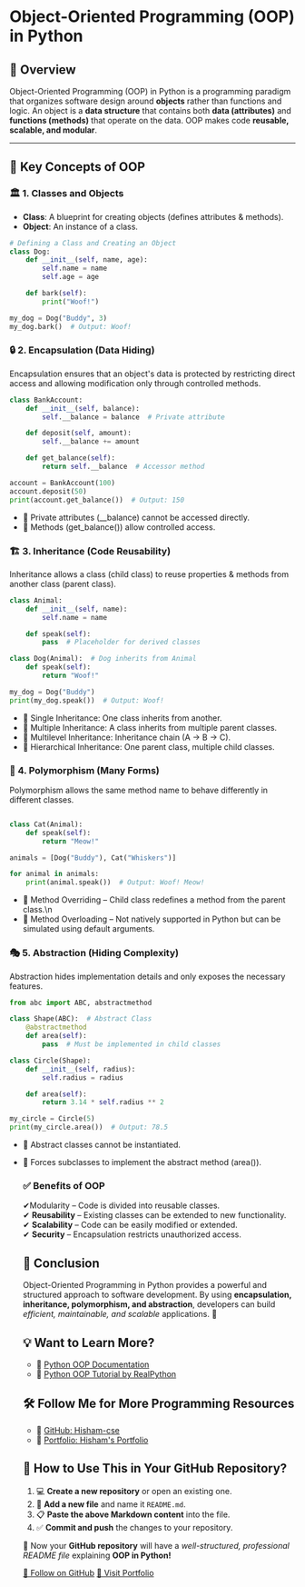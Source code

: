 # Object-Oriented Programming (OOP) in Python

## 📌 Overview
Object-Oriented Programming (OOP) in Python is a programming paradigm that organizes software design around **objects** rather than functions and logic. An object is a **data structure** that contains both **data (attributes)** and **functions (methods)** that operate on the data. OOP makes code **reusable, scalable, and modular**.

---

## 🔑 Key Concepts of OOP

### 🏛 1. Classes and Objects
- **Class**: A blueprint for creating objects (defines attributes & methods).
- **Object**: An instance of a class.

```python
# Defining a Class and Creating an Object
class Dog:
    def __init__(self, name, age):
        self.name = name
        self.age = age

    def bark(self):
        print("Woof!")

my_dog = Dog("Buddy", 3)
my_dog.bark()  # Output: Woof!
```

### 🔒 2. Encapsulation (Data Hiding)
Encapsulation ensures that an object's data is protected by restricting direct access and allowing modification only through controlled methods.

```python
class BankAccount:
    def __init__(self, balance):
        self.__balance = balance  # Private attribute

    def deposit(self, amount):
        self.__balance += amount

    def get_balance(self):
        return self.__balance  # Accessor method

account = BankAccount(100)
account.deposit(50)
print(account.get_balance())  # Output: 150
```
- 🔹 Private attributes (__balance) cannot be accessed directly.
- 🔹 Methods (get_balance()) allow controlled access.

### 🏗 3. Inheritance (Code Reusability)
Inheritance allows a class (child class) to reuse properties & methods from another class (parent class).

```python
class Animal:
    def __init__(self, name):
        self.name = name

    def speak(self):
        pass  # Placeholder for derived classes

class Dog(Animal):  # Dog inherits from Animal
    def speak(self):
        return "Woof!"

my_dog = Dog("Buddy")
print(my_dog.speak())  # Output: Woof!
```
- 🔹 Single Inheritance: One class inherits from another.
- 🔹 Multiple Inheritance: A class inherits from multiple parent classes.
- 🔹 Multilevel Inheritance: Inheritance chain (A → B → C).
- 🔹 Hierarchical Inheritance: One parent class, multiple child classes.

### 🔁 4. Polymorphism (Many Forms)
Polymorphism allows the same method name to behave differently in different classes.

```python

class Cat(Animal):
    def speak(self):
        return "Meow!"

animals = [Dog("Buddy"), Cat("Whiskers")]

for animal in animals:
    print(animal.speak())  # Output: Woof! Meow!
```
- 🔹 Method Overriding – Child class redefines a method from the parent class.\n
- 🔹 Method Overloading – Not natively supported in Python but can be simulated using default arguments.

### 🎭 5. Abstraction (Hiding Complexity)
Abstraction hides implementation details and only exposes the necessary features.
```python
from abc import ABC, abstractmethod

class Shape(ABC):  # Abstract Class
    @abstractmethod
    def area(self):
        pass  # Must be implemented in child classes

class Circle(Shape):
    def __init__(self, radius):
        self.radius = radius

    def area(self):
        return 3.14 * self.radius ** 2

my_circle = Circle(5)
print(my_circle.area())  # Output: 78.5

```
- 🔹 Abstract classes cannot be instantiated.
- 🔹 Forces subclasses to implement the abstract method (area()).


  ###  ✅ Benefits of OOP
  
  ✔Modularity – Code is divided into reusable classes.<br>
        ✔ <strong>Reusability</strong> – Existing classes can be extended to new functionality.<br>
        ✔ <strong>Scalability</strong> – Code can be easily modified or extended.<br>
        ✔ <strong>Security</strong> – Encapsulation restricts unauthorized access.<br>
    </div>

    <h2>🎯 Conclusion</h2>
    <p>Object-Oriented Programming in Python provides a powerful and structured approach to software development. By using <strong>encapsulation, inheritance, polymorphism, and abstraction</strong>, developers can build <em>efficient, maintainable, and scalable</em> applications. 🚀</p>

    <h2>💡 Want to Learn More?</h2>
    <ul>
        <li>📌 <a href="https://docs.python.org/3/tutorial/classes.html" target="_blank">Python OOP Documentation</a></li>
        <li>📌 <a href="https://realpython.com/python3-object-oriented-programming/" target="_blank">Python OOP Tutorial by RealPython</a></li>
    </ul>

    <h2>🛠 Follow Me for More Programming Resources</h2>
    <ul>
        <li>🔗 <a href="https://github.com/Hisham-cse" target="_blank">GitHub: Hisham-cse</a></li>
        <li>🔗 <a href="https://hisham-cse.github.io/Portfolio/" target="_blank">Portfolio: Hisham's Portfolio</a></li>
    </ul>

    <h2>📄 How to Use This in Your GitHub Repository?</h2>
    <ol>
        <li>💻 <strong>Create a new repository</strong> or open an existing one.</li>
        <li>📁 <strong>Add a new file</strong> and name it <code>README.md</code>.</li>
        <li>📋 <strong>Paste the above Markdown content</strong> into the file.</li>
        <li>✅ <strong>Commit and push</strong> the changes to your repository.</li>
    </ol>

    <p>🚀 Now your <strong>GitHub repository</strong> will have a <em>well-structured, professional README file</em> explaining <strong>OOP in Python!</strong></p>

    <div class="footer">
        <a href="https://github.com/Hisham-cse" target="_blank" class="btn">🌟 Follow on GitHub</a>
        <a href="https://hisham-cse.github.io/Portfolio/" target="_blank" class="btn">🔗 Visit Portfolio</a>
    </div>


